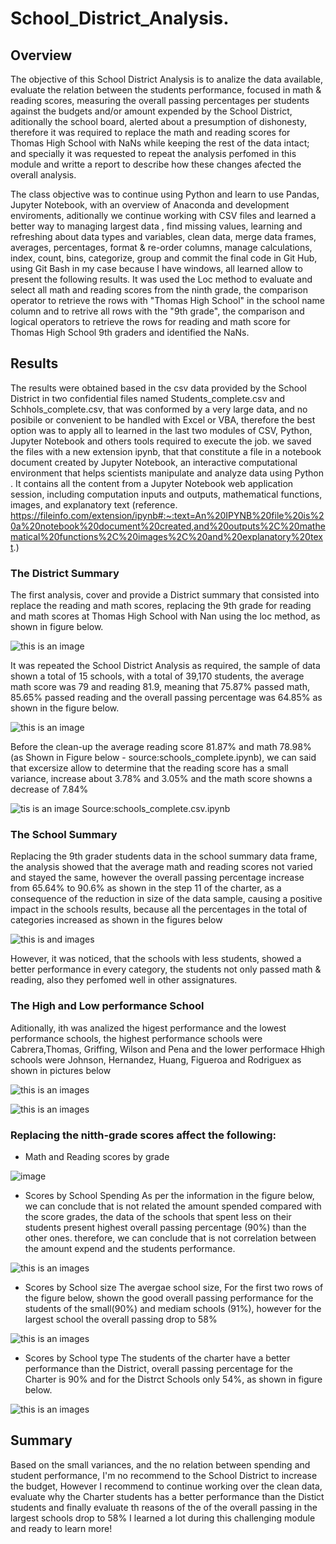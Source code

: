 # School_District_Analysis.
##  Overview
The objective of this School District Analysis is to analize the data available, evaluate the relation between the students performance, focused in math & reading scores, measuring the  overall passing percentages per students against the budgets and/or amount expended by the School District, aditionally the school board, alerted about a presumption of dishonesty, therefore it was required to replace the math and reading scores for Thomas High School with NaNs while keeping the rest of the data intact; and specially it was requested to repeat the analysis perfomed in this module and writte a report to describe how these changes afected the overall analysis.

The class objective was to continue using Python and learn to use Pandas, Jupyter Notebook, with an overview of Anaconda and development enviroments, aditionally we continue working with CSV files and learned a better way to managing largest data , find missing values,  learning and refreshing about data types and variables, clean data, merge data frames, averages, percentages, format & re-order columns, manage calculations, index, count, bins, categorize, group and commit the final code in Git Hub, using Git Bash in my case because I have windows, all learned allow to present the following results. 
It was used the Loc method to evaluate and select all math and reading scores from the ninth grade, the  comparison operator to retrieve the  rows with "Thomas High School" in the school name column and to retrive all rows with the "9th grade", the comparison and logical operators to retrieve the rows for reading and math score for Thomas High School 9th graders and identified the NaNs.
##  Results
The results were obtained based in the csv data provided by the School District in two confidential files named Students_complete.csv and Schhols_complete.csv, that was conformed by  a very large data, and no posibile or convenient to be handled with Excel or VBA, therefore the best option was to apply all to learned in the last two modules of CSV, Python, Jupyter Notebook and others tools required to execute the job. we saved the files with a new extension ipynb, that that constitute a file in a notebook document created by Jupyter Notebook, an interactive computational environment that helps scientists manipulate and analyze data using Python . It contains all the content from a Jupyter Notebook web application session, including computation inputs and outputs, mathematical functions, images, and explanatory text (reference. https://fileinfo.com/extension/ipynb#:~:text=An%20IPYNB%20file%20is%20a%20notebook%20document%20created,and%20outputs%2C%20mathematical%20functions%2C%20images%2C%20and%20explanatory%20text.)
### The District Summary
The first analysis, cover  and provide a District summary  that consisted into replace the reading and math scores, replacing the 9th grade for reading and math scores at Thomas High School with Nan using the loc method, as shown in figure below.
  
![this is an image](https://github.com/JJF1962/School_District_Analysis.-/blob/main/Resources/Capture%209th%20grader%20with%20NaN1.PNG)  
  
It was repeated the School District Analysis as required, the sample of data shown a total of 15 schools, with a total of 39,170 students, the average math score was 79 and reading 81.9, meaning that 75.87% passed  math, 85.65% passed reading and the overall passing percentage was 64.85% as shown in the figure below.

![this is an image](https://github.com/JJF1962/School_District_Analysis.-/blob/main/Resources/Capture%20District%20Summary1.PNG)

Before the clean-up the average reading score 81.87% and math 78.98% (as Shown in Figure below - source:schools_complete.ipynb), we can said that excersize allow to determine that the reading score has a small variance, increase about 3.78% and 3.05% and  the math score showns a decrease of 7.84%

![tis is an image](https://github.com/JJF1962/School_District_Analysis.-/blob/main/Resources/Capture%20before%20clean%20up%20%20%25%20pass.PNG)
Source:schools_complete.csv.ipynb


### The School Summary
Replacing the 9th grader students data in the school summary data frame, the analysis showed that the average math and reading scores not varied and stayed the same, however the overall passing percentage increase from 65.64% to 90.6%  as shown in the step 11 of the charter, as a consequence of the reduction in size of the data sample, causing a positive impact in the schools results, because all the percentages in the total of categories increased as shown in the figures below

![this is and images](https://github.com/JJF1962/School_District_Analysis.-/blob/main/Resources/Capture%20School%20Summary%201a.PNG)

However, it was noticed, that the schools with less students, showed a better performance in every category, the students not only passed math & reading, also they perfomed well in other assignatures.

### The High and Low performance School
 Aditionally, ith was analized the higest performance and the lowest performance schools, the highest performance schools were Cabrera,Thomas, Griffing, Wilson and Pena         and the lower performace Hhigh schools were Johnson, Hernandez, Huang, Figueroa and Rodriguex as shown in pictures below

![this is an images](https://github.com/JJF1962/School_District_Analysis.-/blob/main/Resources/Capture.%20High%20Performance%201a.PNG)

![this is an images](https://github.com/JJF1962/School_District_Analysis.-/blob/main/Resources/Capture%20low%20performance%201a.PNG)

### Replacing the nitth-grade scores affect the following:
 * Math and Reading scores by grade

![image](https://user-images.githubusercontent.com/97784444/155900163-2a6ba102-5efd-47c8-bfc0-a94438bbacda.png)

 
 * Scores by School Spending
As per the information in the figure below, we can conclude that is not related the amount spended compared with the score grades, the data of the schools that spent less on their students present highest overall passing percentage (90%) than the other ones. therefore, we can conclude that is not correlation between the amount expend and the students performance.
 
![this is an images](https://github.com/JJF1962/School_District_Analysis.-/blob/main/Resources/Capture%20Score%20by%20school%20spending%201a.PNG)
 

 * Scores by School size
The avergae school size, For the first two rows of the figure below, shown the good overall passing performance for  the students of the small(90%) and mediam schools (91%), however for the largest school the overall passing drop to 58%  

![this is an images](https://github.com/JJF1962/School_District_Analysis.-/blob/main/Resources/Capture%20Score%20by%20School%20size%201a.PNG)

 * Scores by School type
 The students of the charter have a better performance than the District, overall passing percentage for the Charter is 90% and for the Distrct Schools only 54%, as shown in figure below.
 
![this is an images](https://github.com/JJF1962/School_District_Analysis.-/blob/main/Resources/Capture%20Score%20by%20Schhol%20type%201a.PNG)
 

 ## Summary
Based on the small variances, and the no relation between spending and student performance, I'm no recommend to the School District to increase the budget, However I recommend to continue working over the clean data, evaluate why the Charter students has a better performance  than the Distict students and finally evaluate th reasons of the of the overall passing in the largest schools drop to 58%
I learned a lot during this challenging module and ready to learn more!
